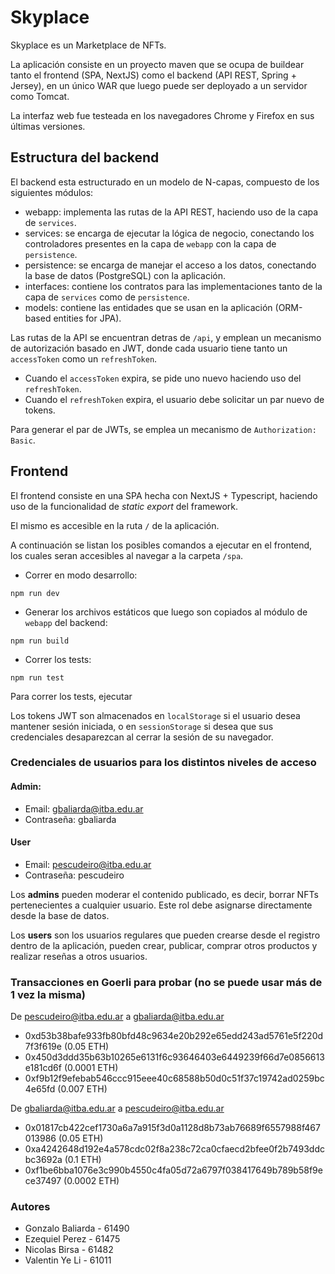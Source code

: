 # Skyplace

Skyplace es un Marketplace de NFTs.

La aplicación consiste en un proyecto maven que se ocupa de buildear tanto el frontend (SPA, NextJS) como el backend (API REST, Spring + Jersey), en un único WAR que luego puede ser deployado a un servidor como Tomcat.

La interfaz web fue testeada en los navegadores Chrome y Firefox en sus últimas versiones.

## Estructura del backend

El backend esta estructurado en un modelo de N-capas, compuesto de los siguientes módulos:
- webapp: implementa las rutas de la API REST, haciendo uso de la capa de `services`.
- services: se encarga de ejecutar la lógica de negocio, conectando los controladores presentes en la capa de `webapp` con la capa de `persistence`.
- persistence: se encarga de manejar el acceso a los datos, conectando la base de datos (PostgreSQL) con la aplicación.
- interfaces: contiene los contratos para las implementaciones tanto de la capa de `services` como de `persistence`.
- models: contiene las entidades que se usan en la aplicación (ORM-based entities for JPA).

Las rutas de la API se encuentran detras de `/api`, y emplean un mecanismo de autorización basado en JWT, donde cada usuario tiene tanto un `accessToken` como un `refreshToken`.
- Cuando el `accessToken` expira, se pide uno nuevo haciendo uso del `refreshToken`.
- Cuando el `refreshToken` expira, el usuario debe solicitar un par nuevo de tokens.

Para generar el par de JWTs, se emplea un mecanismo de `Authorization: Basic`.

## Frontend

El frontend consiste en una SPA hecha con NextJS + Typescript, haciendo uso de la funcionalidad de *static export* del framework.

El mismo es accesible en la ruta `/` de la aplicación.

A continuación se listan los posibles comandos a ejecutar en el frontend, los cuales seran accesibles al navegar a la carpeta `/spa`.

- Correr en modo desarrollo:
```
npm run dev
```

- Generar los archivos estáticos que luego son copiados al módulo de `webapp` del backend:
```
npm run build
```

- Correr los tests:
```
npm run test
```

Para correr los tests, ejecutar

Los tokens JWT son almacenados en `localStorage` si el usuario desea mantener sesión iniciada, o en `sessionStorage` si desea que sus credenciales desaparezcan al cerrar la sesión de su navegador.


### Credenciales de usuarios para los distintos niveles de acceso

#### Admin:
- Email: gbaliarda@itba.edu.ar
- Contraseña: gbaliarda

#### User
- Email: pescudeiro@itba.edu.ar
- Contraseña: pescudeiro

Los **admins** pueden moderar el contenido publicado, es decir, borrar NFTs pertenecientes a cualquier usuario. Este rol debe asignarse directamente desde la base de datos.

Los **users** son los usuarios regulares que pueden crearse desde el registro dentro de la aplicación, pueden crear, publicar, comprar otros productos y realizar reseñas a otros usuarios.

### Transacciones en Goerli para probar (no se puede usar más de 1 vez la misma)
De pescudeiro@itba.edu.ar a gbaliarda@itba.edu.ar

- 0xd53b38bafe933fb80bfd48c9634e20b292e65edd243ad5761e5f220d7f3f619e (0.05 ETH)
- 0x450d3ddd35b63b10265e6131f6c93646403e6449239f66d7e0856613e181cd6f (0.0001 ETH)
- 0xf9b12f9efebab546ccc915eee40c68588b50d0c51f37c19742ad0259bc4e65fd (0.007 ETH)

De gbaliarda@itba.edu.ar a pescudeiro@itba.edu.ar

- 0x01817cb422cef1730a6a7a915f3d0a1128d8b73ab76689f6557988f467013986 (0.05 ETH)
- 0xa4242648d192e4a578cdc02f8a238c72ca0cfaecd2bfee0f2b7493ddcbc3692a (0.1 ETH)
- 0xf1be6bba1076e3c990b4550c4fa05d72a6797f038417649b789b58f9ece37497 (0.0002 ETH)

### Autores

- Gonzalo Baliarda - 61490
- Ezequiel Perez - 61475
- Nicolas Birsa - 61482
- Valentin Ye Li - 61011 